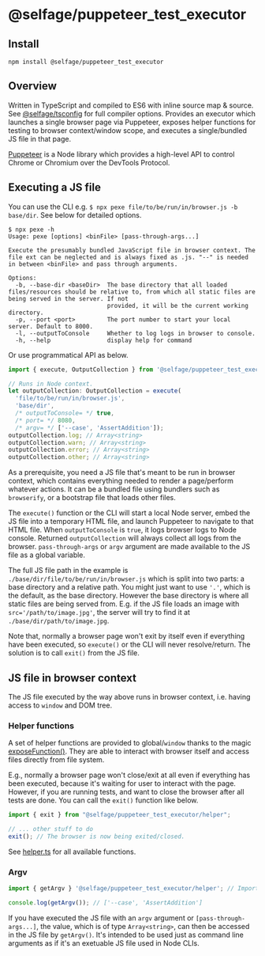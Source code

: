 # @selfage/puppeteer_test_executor

## Install

`npm install @selfage/puppeteer_test_executor`

## Overview

Written in TypeScript and compiled to ES6 with inline source map & source. See [@selfage/tsconfig](https://www.npmjs.com/package/@selfage/tsconfig) for full compiler options. Provides an executor which launches a single browser page via Puppeteer, exposes helper functions for testing to browser context/window scope, and executes a single/bundled JS file in that page.

[Puppeteer](https://github.com/puppeteer/puppeteer) is a Node library which provides a high-level API to control Chrome or Chromium over the DevTools Protocol.

## Executing a JS file

You can use the CLI e.g. `$ npx pexe file/to/be/run/in/browser.js -b base/dir`. See below for detailed options.

```Shell
$ npx pexe -h
Usage: pexe [options] <binFile> [pass-through-args...]

Execute the presumably bundled JavaScript file in browser context. The file ext can be neglected and is always fixed as .js. "--" is needed in between <binFile> and pass through arguments.

Options:
  -b, --base-dir <baseDir>  The base directory that all loaded files/resources should be relative to, from which all static files are being served in the server. If not
                            provided, it will be the current working directory.
  -p, --port <port>         The port number to start your local server. Default to 8000.
  -l, --outputToConsole     Whether to log logs in browser to console.
  -h, --help                display help for command
```

Or use programmatical API as below.

```TypeScript
import { execute, OutputCollection } from '@selfage/puppeteer_test_executor';

// Runs in Node context.
let outputCollection: OutputCollection = execute(
  'file/to/be/run/in/browser.js',
  'base/dir',
  /* outputToConsole= */ true,
  /* port= */ 8080,
  /* argv= */ ['--case', 'AssertAddition']);
outputCollection.log; // Array<string>
outputCollection.warn; // Array<string>
outputCollection.error; // Array<string>
outputCollection.other; // Array<string>
```

As a prerequisite, you need a JS file that's meant to be run in browser context, which contains everything needed to render a page/perform whatever actions. It can be a bundled file using bundlers such as `browserify`, or a bootstrap file that loads other files.

The `execute()` function or the CLI will start a local Node server, embed the JS file into a temporary HTML file, and launch Puppeteer to navigate to that HTML file. When `outputToConsole` is `true`, it logs browser logs to Node console. Returned `outputCollection` will always collect all logs from the browser. `pass-through-args` or `argv` argument are made available to the JS file as a global variable.

The full JS file path in the example is `./base/dir/file/to/be/run/in/browser.js` which is split into two parts: a base directory and a relative path. You might just want to use `'.'`, which is the default, as the base directory. However the base directory is where all static files are being served from. E.g. if the JS file loads an image with `src='/path/to/image.jpg'`, the server will try to find it at `./base/dir/path/to/image.jpg`.

Note that, normally a browser page won't exit by itself even if everything have been executed, so `execute()` or the CLI will never resolve/return. The solution is to call `exit()` from the JS file.

## JS file in browser context

The JS file executed by the way above runs in browser context, i.e. having access to `window` and DOM tree.

### Helper functions

A set of helper functions are provided to global/`window` thanks to the magic [exposeFunction()](https://github.com/puppeteer/puppeteer/blob/v11.0.0/docs/api.md#pageexposefunctionname-puppeteerfunction). They are able to interact with browser itself and access files directly from file system.

E.g., normally a browser page won't close/exit at all even if everything has been executed, because it's waiting for user to interact with the page. However, if you are running tests, and want to close the browser after all tests are done. You can call the `exit()` function like below.

```TypeScript
import { exit } from "@selfage/puppeteer_test_executor/helper";

// ... other stuff to do
exit(); // The browser is now being exited/closed.

```

See [helper.ts](https://github.com/selfage/puppeteer_test_executor/blob/main/helper.ts) for all available functions.

### Argv

```TypeScript
import { getArgv } '@selfage/puppeteer_test_executor/helper'; // Import type definitions only.

console.log(getArgv()); // ['--case', 'AssertAddition']
```

If you have executed the JS file with an `argv` argument or `[pass-through-args...]`, the value, which is of type `Array<string>`, can then be accessed in the JS file by `getArgv()`. It's intended to be used just as command line arguments as if it's an exetuable JS file used in Node CLIs.
